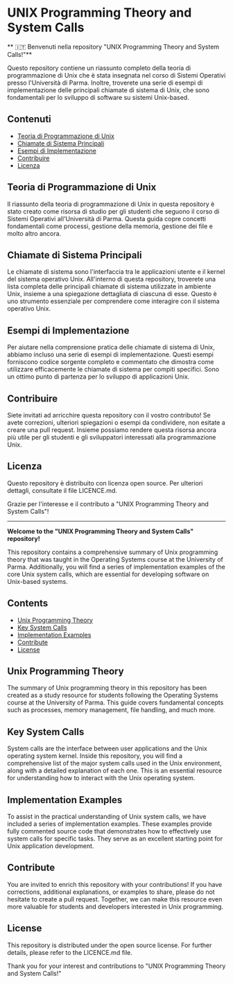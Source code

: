 # UNIX Programming Theory and System Calls

** :it: Benvenuti nella repository "UNIX Programming Theory and System Calls!"**

Questo repository contiene un riassunto completo della teoria di programmazione di Unix che è stata insegnata nel corso di Sistemi Operativi presso l'Università di Parma. Inoltre, troverete una serie di esempi di implementazione delle principali chiamate di sistema di Unix, che sono fondamentali per lo sviluppo di software su sistemi Unix-based.

## Contenuti

- [Teoria di Programmazione di Unix](#teoria-di-programmazione-di-unix)
- [Chiamate di Sistema Principali](#chiamate-di-sistema-principali)
- [Esempi di Implementazione](#esempi-di-implementazione)
- [Contribuire](#contribuire)
- [Licenza](#licenza)

## Teoria di Programmazione di Unix

Il riassunto della teoria di programmazione di Unix in questa repository è stato creato come risorsa di studio per gli studenti che seguono il corso di Sistemi Operativi all'Università di Parma. Questa guida copre concetti fondamentali come processi, gestione della memoria, gestione dei file e molto altro ancora.

## Chiamate di Sistema Principali

Le chiamate di sistema sono l'interfaccia tra le applicazioni utente e il kernel del sistema operativo Unix. All'interno di questa repository, troverete una lista completa delle principali chiamate di sistema utilizzate in ambiente Unix, insieme a una spiegazione dettagliata di ciascuna di esse. Questo è uno strumento essenziale per comprendere come interagire con il sistema operativo Unix.

## Esempi di Implementazione

Per aiutare nella comprensione pratica delle chiamate di sistema di Unix, abbiamo incluso una serie di esempi di implementazione. Questi esempi forniscono codice sorgente completo e commentato che dimostra come utilizzare efficacemente le chiamate di sistema per compiti specifici. Sono un ottimo punto di partenza per lo sviluppo di applicazioni Unix.

## Contribuire

Siete invitati ad arricchire questa repository con il vostro contributo! Se avete correzioni, ulteriori spiegazioni o esempi da condividere, non esitate a creare una pull request. Insieme possiamo rendere questa risorsa ancora più utile per gli studenti e gli sviluppatori interessati alla programmazione Unix.

## Licenza

Questo repository è distribuito con licenza open source. Per ulteriori dettagli, consultate il file LICENCE.md.

Grazie per l'interesse e il contributo a "UNIX Programming Theory and System Calls"!

_________________________________

**Welcome to the "UNIX Programming Theory and System Calls" repository!**

This repository contains a comprehensive summary of Unix programming theory that was taught in the Operating Systems course at the University of Parma. Additionally, you will find a series of implementation examples of the core Unix system calls, which are essential for developing software on Unix-based systems.

## Contents

- [Unix Programming Theory](#unix-programming-theory)
- [Key System Calls](#key-system-calls)
- [Implementation Examples](#implementation-examples)
- [Contribute](#contribute)
- [License](#license)

## Unix Programming Theory

The summary of Unix programming theory in this repository has been created as a study resource for students following the Operating Systems course at the University of Parma. This guide covers fundamental concepts such as processes, memory management, file handling, and much more.

## Key System Calls

System calls are the interface between user applications and the Unix operating system kernel. Inside this repository, you will find a comprehensive list of the major system calls used in the Unix environment, along with a detailed explanation of each one. This is an essential resource for understanding how to interact with the Unix operating system.

## Implementation Examples

To assist in the practical understanding of Unix system calls, we have included a series of implementation examples. These examples provide fully commented source code that demonstrates how to effectively use system calls for specific tasks. They serve as an excellent starting point for Unix application development.

## Contribute

You are invited to enrich this repository with your contributions! If you have corrections, additional explanations, or examples to share, please do not hesitate to create a pull request. Together, we can make this resource even more valuable for students and developers interested in Unix programming.

## License

This repository is distributed under the open source license. For further details, please refer to the LICENCE.md file.

Thank you for your interest and contributions to "UNIX Programming Theory and System Calls!"
